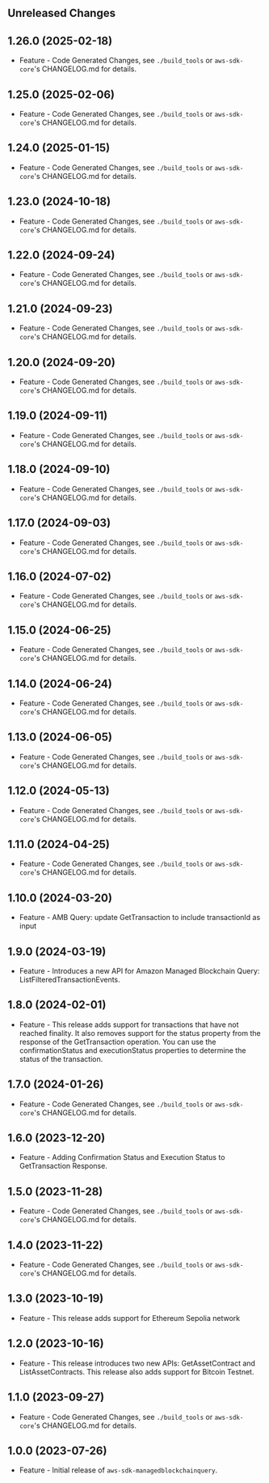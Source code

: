 Unreleased Changes
------------------

1.26.0 (2025-02-18)
------------------

* Feature - Code Generated Changes, see `./build_tools` or `aws-sdk-core`'s CHANGELOG.md for details.

1.25.0 (2025-02-06)
------------------

* Feature - Code Generated Changes, see `./build_tools` or `aws-sdk-core`'s CHANGELOG.md for details.

1.24.0 (2025-01-15)
------------------

* Feature - Code Generated Changes, see `./build_tools` or `aws-sdk-core`'s CHANGELOG.md for details.

1.23.0 (2024-10-18)
------------------

* Feature - Code Generated Changes, see `./build_tools` or `aws-sdk-core`'s CHANGELOG.md for details.

1.22.0 (2024-09-24)
------------------

* Feature - Code Generated Changes, see `./build_tools` or `aws-sdk-core`'s CHANGELOG.md for details.

1.21.0 (2024-09-23)
------------------

* Feature - Code Generated Changes, see `./build_tools` or `aws-sdk-core`'s CHANGELOG.md for details.

1.20.0 (2024-09-20)
------------------

* Feature - Code Generated Changes, see `./build_tools` or `aws-sdk-core`'s CHANGELOG.md for details.

1.19.0 (2024-09-11)
------------------

* Feature - Code Generated Changes, see `./build_tools` or `aws-sdk-core`'s CHANGELOG.md for details.

1.18.0 (2024-09-10)
------------------

* Feature - Code Generated Changes, see `./build_tools` or `aws-sdk-core`'s CHANGELOG.md for details.

1.17.0 (2024-09-03)
------------------

* Feature - Code Generated Changes, see `./build_tools` or `aws-sdk-core`'s CHANGELOG.md for details.

1.16.0 (2024-07-02)
------------------

* Feature - Code Generated Changes, see `./build_tools` or `aws-sdk-core`'s CHANGELOG.md for details.

1.15.0 (2024-06-25)
------------------

* Feature - Code Generated Changes, see `./build_tools` or `aws-sdk-core`'s CHANGELOG.md for details.

1.14.0 (2024-06-24)
------------------

* Feature - Code Generated Changes, see `./build_tools` or `aws-sdk-core`'s CHANGELOG.md for details.

1.13.0 (2024-06-05)
------------------

* Feature - Code Generated Changes, see `./build_tools` or `aws-sdk-core`'s CHANGELOG.md for details.

1.12.0 (2024-05-13)
------------------

* Feature - Code Generated Changes, see `./build_tools` or `aws-sdk-core`'s CHANGELOG.md for details.

1.11.0 (2024-04-25)
------------------

* Feature - Code Generated Changes, see `./build_tools` or `aws-sdk-core`'s CHANGELOG.md for details.

1.10.0 (2024-03-20)
------------------

* Feature - AMB Query: update GetTransaction to include transactionId as input

1.9.0 (2024-03-19)
------------------

* Feature - Introduces a new API for Amazon Managed Blockchain Query: ListFilteredTransactionEvents.

1.8.0 (2024-02-01)
------------------

* Feature - This release adds support for transactions that have not reached finality. It also removes support for the status property from the response of the GetTransaction operation. You can use the confirmationStatus and executionStatus properties to determine the status of the transaction.

1.7.0 (2024-01-26)
------------------

* Feature - Code Generated Changes, see `./build_tools` or `aws-sdk-core`'s CHANGELOG.md for details.

1.6.0 (2023-12-20)
------------------

* Feature - Adding Confirmation Status and Execution Status to GetTransaction Response.

1.5.0 (2023-11-28)
------------------

* Feature - Code Generated Changes, see `./build_tools` or `aws-sdk-core`'s CHANGELOG.md for details.

1.4.0 (2023-11-22)
------------------

* Feature - Code Generated Changes, see `./build_tools` or `aws-sdk-core`'s CHANGELOG.md for details.

1.3.0 (2023-10-19)
------------------

* Feature - This release adds support for Ethereum Sepolia network

1.2.0 (2023-10-16)
------------------

* Feature - This release introduces two new APIs: GetAssetContract and ListAssetContracts. This release also adds support for Bitcoin Testnet.

1.1.0 (2023-09-27)
------------------

* Feature - Code Generated Changes, see `./build_tools` or `aws-sdk-core`'s CHANGELOG.md for details.

1.0.0 (2023-07-26)
------------------

* Feature - Initial release of `aws-sdk-managedblockchainquery`.

